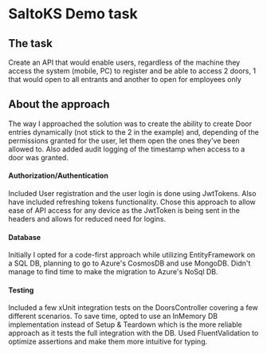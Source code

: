# SaltoKS Demo task

## The task
Create an API that would enable users, regardless of the machine they access the system (mobile, PC) to register and be able to access 2 doors, 1 that would open to all entrants and another to open for employees only

## About the approach
The way I approached the solution was to create the ability to create Door entries dynamically (not stick to the 2 in the example) and, depending of the permissions granted for the user, let them open the ones they've been allowed to.
Also added audit logging of the timestamp when access to a door was granted.

#### Authorization/Authentication
Included User registration and the user login is done using JwtTokens. Also have included refreshing tokens functionality.
Chose this approach to allow ease of API access for any device as the JwtToken is being sent in the headers and allows for reduced need for logins.

#### Database
Initially I opted for a code-first approach while utilizing EntityFramework on a SQL DB, planning to go to Azure's CosmosDB and use MongoDB. Didn't manage to find time to make the migration to Azure's NoSql DB.

#### Testing
Included a few xUnit integration tests on the DoorsController covering a few different scenarios. To save time, opted to use an InMemory DB implementation instead of Setup & Teardown which is the more reliable approach as it tests the full integration with the DB.
Used FluentValidation to optimize assertions and make them more intuitive for typing.

